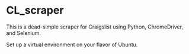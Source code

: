 # CL_scraper
This is a dead-simple scraper for Craigslist using Python, ChromeDriver, and Selenium.

Set up a virtual environment on your flavor of Ubuntu.



